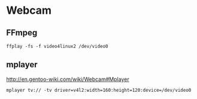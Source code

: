 # Webcam

## FFmpeg

    ffplay -fs -f video4linux2 /dev/video0

## mplayer

<http://en.gentoo-wiki.com/wiki/Webcam#Mplayer>

    mplayer tv:// -tv driver=v4l2:width=160:height=120:device=/dev/video0
